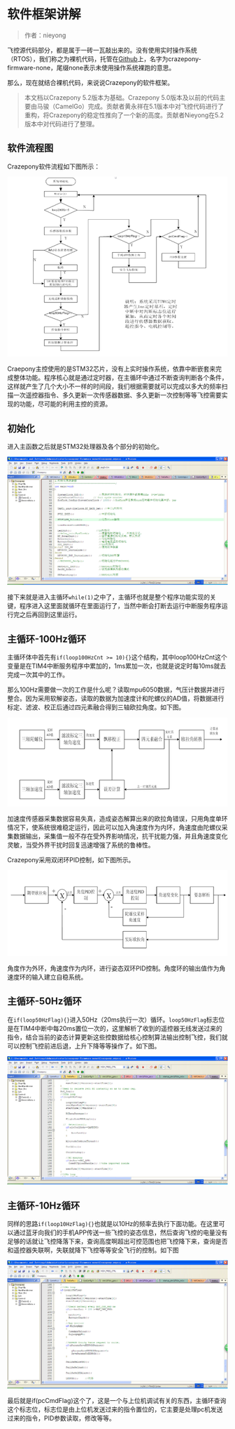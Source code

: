 
#  软件框架讲解


> 作者：nieyong

飞控源代码部分，都是属于一砖一瓦敲出来的。没有使用实时操作系统（RTOS），我们称之为裸机代码，托管在[Github](https://github.com/Crazepony/crazepony-firmware-none)上，名字为crazepony-firmware-none，尾缀none表示未使用操作系统裸跑的意思。 

那么，现在就结合裸机代码，来说说Crazepony的软件框架。

> 本文档以Crazepony 5.2版本为基础。Crazepony 5.0版本及以前的代码主要由马骏（CamelGo）完成。贡献者黄永祥在5.1版本中对飞控代码进行了重构，将Crazepony的稳定性推向了一个新的高度。贡献者Nieyong在5.2版本中对代码进行了整理。

## 软件流程图
Crazepony软件流程如下图所示：

![](/assets/img/main.png)

Craepony主控使用的是STM32芯片，没有上实时操作系统，依靠中断嵌套来完成整体功能。程序核心就是通过定时器，在主循环中通过不断查询判断各个条件，这样就产生了几个大小不一样的时间段，我们根据需要就可以完成以多大的频率扫描一次遥控器指令、多久更新一次传感器数据、多久更新一次控制等等飞控需要实现的功能，尽可能的利用主控的资源。

## 初始化
进入主函数之后就是STM32处理器及各个部分的初始化。

![](/assets/img/main-init.jpg)


接下来就是进入主循环`while(1)`之中了，主循环也就是整个程序功能实现的关键，程序进入这里面就循环在里面运行了，当然中断会打断去运行中断服务程序运行完之后再回到这里运行。

## 主循环-100Hz循环
主循环体中首先有`if(loop100HzCnt >= 10){}`这个结构，其中loop100HzCnt这个变量是在TIM4中断服务程序中累加的，1ms累加一次，也就是说定时每10ms就去完成一次其中的工作。

那么100Hz需要做一次的工作是什么呢？读取mpu6050数据，气压计数据并进行整合。因为采用软解姿态，读取的数据为加速度计和陀螺仪的AD值，将数据进行标定、滤波、校正后通过四元素融合得到三轴欧拉角度。如下图。

![](/assets/img/caiji.png)

加速度传感器采集数据容易失真，造成姿态解算出来的欧拉角错误，只用角度单环情况下，使系统很难稳定运行，因此可以加入角速度作为内环，角速度由陀螺仪采集数据输出，采集值一般不存在受外界影响情况，抗干扰能力强，并且角速度变化灵敏，当受外界干扰时回复迅速增强了系统的鲁棒性。 

Crazepony采用双闭环PID控制，如下图所示。

![](/assets/img/jdpid.png)

角度作为外环，角速度作为内环，进行姿态双环PID控制。角度环的输出值作为角速度环的输入建立自稳系统。


## 主循环-50Hz循环
在`if(loop50HzFlag){}`进入50Hz（20ms执行一次）循环。`loop50HzFlag`标志位是在TIM4中断中每20ms置位一次的，这里解析了收到的遥控器无线发送过来的指令，结合当前的姿态计算更新这些控数据给核心控制算法输出控制飞控，我们就可以控制飞控前进后退，上升下降等等操作了。如下图。

![](/assets/img/loop50Hz.jpg)

## 主循环-10Hz循环
同样的思路`if(loop10HzFlag){}`也就是以10Hz的频率去执行下面功能。在这里可以通过蓝牙向我们的手机APP传送一些飞控的姿态信息，然后查询飞控的电量没有足够的话就让飞控降落下来，查询高度啊超出可控范围也把飞控降下来，查询是否和遥控器失联啊，失联就降下飞控等等安全飞行的控制。如下图

![](/assets/img/loop10Hz.jpg)

最后就是if(pcCmdFlag)这个了，这是一个与上位机调试有关的东西，主循环查询这个标志位，标志位是由上位机发送过来的指令置位的，它主要是处理pc机发送过来的指令，PID参数读取，修改等等。

